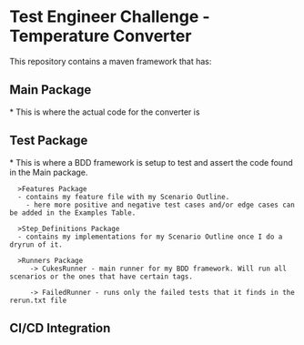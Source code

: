 # Test Engineer Challenge - Temperature Converter

This repository contains a maven framework that has:
  
## Main Package 
\* This is where the actual code for the converter is

## Test Package 
\* This is where a BDD framework is setup to test and assert the code found in the Main package.
```
  >Features Package 
  - contains my feature file with my Scenario Outline.
    - here more positive and negative test cases and/or edge cases can be added in the Examples Table.

  >Step_Definitions Package 
  - contains my implementations for my Scenario Outline once I do a dryrun of it.

  >Runners Package
     -> CukesRunner - main runner for my BDD framework. Will run all scenarios or the ones that have certain tags. 
        
     -> FailedRunner - runs only the failed tests that it finds in the rerun.txt file
```      
## CI/CD Integration
